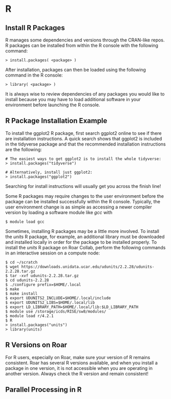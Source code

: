 
# R



## Install R Packages

R manages some dependencies and versions through the CRAN-like repos. R packages can be installed from within the R console with the following command:
```
> install.packages( <package> )
```

After installation, packages can then be loaded using the following command in the R console:
```
> library( <package> )
```

It is always wise to review dependencies of any packages you would like to install because you may have to load additional software in your environment before launching the R console.


## R Package Installation Example

To install the ggplot2 R package, first search ggplot2 online to see if there are installation instructions. A quick search shows that ggplot2 is included in the tidyverse package and that the recommended installation instructions are the following:
```
# The easiest ways to get ggplot2 is to install the whole tidyverse:
> install.packages("tidyverse")

# Alternatively, install just ggplot2:
> install.packages("ggplot2")
```

Searching for install instructions will usually get you across the finish line!

Some R packages may require changes to the user environment before the package can be installed successfully within the R console. Typically, the user environment change is as simple as accessing a newer compiler version by loading a software module like *gcc* with
```
$ module load gcc
```

Sometimes, installing R packages may be a little more involved. To install the *units* R package, for example, an additional library must be downloaded and installed locally in order for the package to be installed properly. To install the *units* R package on Roar Collab, perform the following commands in an interactive session on a compute node:
```
$ cd ~/scratch
$ wget https://downloads.unidata.ucar.edu/udunits/2.2.28/udunits-2.2.28.tar.gz
$ tar -xvf udunits-2.2.28.tar.gz
$ cd udunits-2.2.28
$ ./configure prefix=$HOME/.local
$ make
$ make install
$ export UDUNITS2_INCLUDE=$HOME/.local/include
$ export UDUNITS2_LIBS=$HOME/.local/lib
$ export LD_LIBRARY_PATH=$HOME/.local/lib:$LD_LIBRARY_PATH
$ module use /storage/icds/RISE/sw8/modules/
$ module load r/4.2.1
$ R
> install.packages("units")
> library(units)
```


## R Versions on Roar

For R users, especially on Roar, make sure your version of R remains consistent. Roar has several R versions available, and when you install a package in one version, it is not accessible when you are operating in another version. Always check the R version and remain consistent!

## Parallel Processing in R



